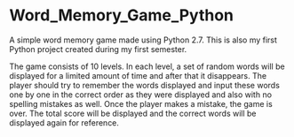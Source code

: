 # Word_Memory_Game_Python
A simple word memory game made using Python 2.7.
This is also my first Python project created during my first semester. 

The game consists of 10 levels. In each level, a set of random words will be displayed for a limited amount of time and after that it disappears.
The player should try to remember the words displayed and input these words one by one in the correct order as they were displayed and also with no spelling mistakes as well.
Once the player makes a mistake, the game is over. The total score will be displayed and the correct words will be displayed again for reference.
